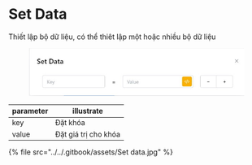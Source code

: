 # Set Data

Thiết lập bộ dữ liệu, có thể thiêt lập một hoặc nhiều bộ dữ liệu



<figure><img src="../../.gitbook/assets/Set data.jpg" alt=""><figcaption></figcaption></figure>

| parameter | illustrate           |
| --------- | -------------------- |
| key       | Đặt khóa             |
| value     | Đặt giá trị cho khóa |

{% file src="../../.gitbook/assets/Set data.jpg" %}
